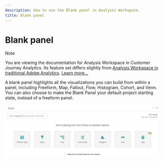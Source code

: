 ```yaml
---
description: How to use the Blank panel in Analysis Workspace.
title: Blank panel
---
```


# Blank panel

>[!NOTE]
>
>You are viewing the documentation for Analysis Workspace in Customer Journey Analytics. Its feature set differs slightly from [Analysis Workspace in traditional Adobe Analytics](https://docs.adobe.com/content/help/en/analytics/analyze/analysis-workspace/home.html). [Learn more...](/help/getting-started/cja-aa.md)

A blank panel highlights all the visualizations you can build from within a panel, including Freeform, Map, Fallout, Flow, Histogram, Cohort, and Venn. You can also choose to make the Blank Panel your default project starting state, instead of a freeform panel.

![](assets/blank_panel.png)

